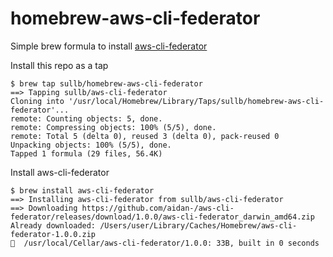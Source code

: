 # homebrew-aws-cli-federator
Simple brew formula to install [aws-cli-federator](https://github.com/aidan-/aws-cli-federator)

Install this repo as a tap
```
$ brew tap sullb/homebrew-aws-cli-federator
==> Tapping sullb/aws-cli-federator
Cloning into '/usr/local/Homebrew/Library/Taps/sullb/homebrew-aws-cli-federator'...
remote: Counting objects: 5, done.
remote: Compressing objects: 100% (5/5), done.
remote: Total 5 (delta 0), reused 3 (delta 0), pack-reused 0
Unpacking objects: 100% (5/5), done.
Tapped 1 formula (29 files, 56.4K)
```
Install aws-cli-federator
```
$ brew install aws-cli-federator
==> Installing aws-cli-federator from sullb/aws-cli-federator
==> Downloading https://github.com/aidan-/aws-cli-federator/releases/download/1.0.0/aws-cli-federator_darwin_amd64.zip
Already downloaded: /Users/user/Library/Caches/Homebrew/aws-cli-federator-1.0.0.zip
🍺  /usr/local/Cellar/aws-cli-federator/1.0.0: 33B, built in 0 seconds
```
